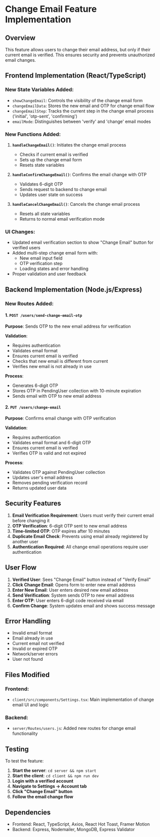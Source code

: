 # Change Email Feature Implementation

## Overview
This feature allows users to change their email address, but only if their current email is verified. This ensures security and prevents unauthorized email changes.

## Frontend Implementation (React/TypeScript)

### New State Variables Added:
- `showChangeEmail`: Controls the visibility of the change email form
- `changeEmailData`: Stores the new email and OTP for change email flow
- `changeEmailStep`: Tracks the current step in the change email process ('initial', 'otp-sent', 'confirming')
- `emailMode`: Distinguishes between 'verify' and 'change' email modes

### New Functions Added:
1. **`handleChangeEmail()`**: Initiates the change email process
   - Checks if current email is verified
   - Sets up the change email form
   - Resets state variables

2. **`handleConfirmChangeEmail()`**: Confirms the email change with OTP
   - Validates 6-digit OTP
   - Sends request to backend to change email
   - Updates user state on success

3. **`handleCancelChangeEmail()`**: Cancels the change email process
   - Resets all state variables
   - Returns to normal email verification mode

### UI Changes:
- Updated email verification section to show "Change Email" button for verified users
- Added multi-step change email form with:
  - New email input field
  - OTP verification step
  - Loading states and error handling
- Proper validation and user feedback

## Backend Implementation (Node.js/Express)

### New Routes Added:

#### 1. `POST /users/send-change-email-otp`
**Purpose**: Sends OTP to the new email address for verification

**Validation**:
- Requires authentication
- Validates email format
- Ensures current email is verified
- Checks that new email is different from current
- Verifies new email is not already in use

**Process**:
- Generates 6-digit OTP
- Stores OTP in PendingUser collection with 10-minute expiration
- Sends email with OTP to new email address

#### 2. `PUT /users/change-email`
**Purpose**: Confirms email change with OTP verification

**Validation**:
- Requires authentication
- Validates email format and 6-digit OTP
- Ensures current email is verified
- Verifies OTP is valid and not expired

**Process**:
- Validates OTP against PendingUser collection
- Updates user's email address
- Removes pending verification record
- Returns updated user data

## Security Features

1. **Email Verification Requirement**: Users must verify their current email before changing it
2. **OTP Verification**: 6-digit OTP sent to new email address
3. **Time-limited OTP**: OTP expires after 10 minutes
4. **Duplicate Email Check**: Prevents using email already registered by another user
5. **Authentication Required**: All change email operations require user authentication

## User Flow

1. **Verified User**: Sees "Change Email" button instead of "Verify Email"
2. **Click Change Email**: Opens form to enter new email address
3. **Enter New Email**: User enters desired new email address
4. **Send Verification**: System sends OTP to new email address
5. **Enter OTP**: User enters 6-digit code received via email
6. **Confirm Change**: System updates email and shows success message

## Error Handling

- Invalid email format
- Email already in use
- Current email not verified
- Invalid or expired OTP
- Network/server errors
- User not found

## Files Modified

### Frontend:
- `client/src/components/Settings.tsx`: Main implementation of change email UI and logic

### Backend:
- `server/Routes/users.js`: Added new routes for change email functionality

## Testing

To test the feature:

1. **Start the server**: `cd server && npm start`
2. **Start the client**: `cd client && npm run dev`
3. **Login with a verified account**
4. **Navigate to Settings → Account tab**
5. **Click "Change Email" button**
6. **Follow the email change flow**

## Dependencies

- Frontend: React, TypeScript, Axios, React Hot Toast, Framer Motion
- Backend: Express, Nodemailer, MongoDB, Express Validator 